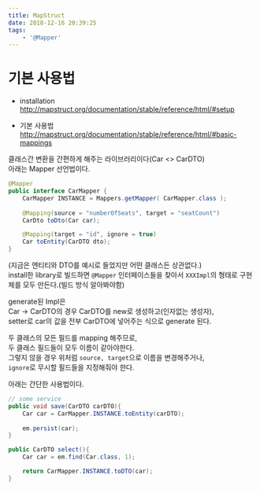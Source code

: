 ```yaml
---
title: MapStruct
date: 2018-12-16 20:39:25
tags:
    - '@Mapper'
---
```


# 기본 사용법  
- installation  
<http://mapstruct.org/documentation/stable/reference/html/#setup>  

- 기본 사용법  
<http://mapstruct.org/documentation/stable/reference/html/#basic-mappings>  

클래스간 변환을 간편하게 해주는 라이브러리이다(Car <> CarDTO)  
아래는 Mapper 선언법이다.  

```java
@Mapper
public interface CarMapper {
    CarMapper INSTANCE = Mappers.getMapper( CarMapper.class );
 
    @Mapping(source = "numberOfSeats", target = "seatCount")
    CarDto toDto(Car car);

    @Mapping(target = "id", ignore = true)
    Car toEntity(CarDTO dto);
}
```

(지금은 엔티티와 DTO를 예시로 들었지만 어떤 클래스든 상관없다.)  
install한 library로 빌드하면 `@Mapper` 인터페이스들을 찾아서 `XXXImpl`의 형태로 구현체를 모두 만든다.(빌드 방식 알아봐야함)  

generate된 Impl은  
Car -> CarDTO의 경우 CarDTO를 new로 생성하고(인자없는 생성자),  
setter로 car의 값을 전부 CarDTO에 넣어주는 식으로 generate 된다.  

두 클래스의 모든 필드를 mapping 해주므로,  
두 클래스 필드들이 모두 이름이 같아야한다.  
그렇지 않을 경우 위처럼 `source, target`으로 이름을 변경해주거나,  
`ignore`로 무시할 필드들을 지정해줘야 한다.  

아래는 간단한 사용법이다.  

```java
// some service
public void save(CarDTO carDTO){
    Car car = CarMapper.INSTANCE.toEntity(carDTO);
    
    em.persist(car);
}

public CarDTO select(){
    Car car = em.find(Car.class, 1);

    return CarMapper.INSTANCE.toDTO(car);
}
```





<!-- more -->